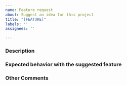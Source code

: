 ```yaml
---
name: Feature request
about: Suggest an idea for this project
title: "[FEATURE]"
labels: ''
assignees: ''

---
```


### Description
<!--- Describe your expected feature in detail -->

### Expected behavior with the suggested feature
<!--- For example:  -->
<!--- *Adding model ABC from paper XYZ. -->

### Other Comments

